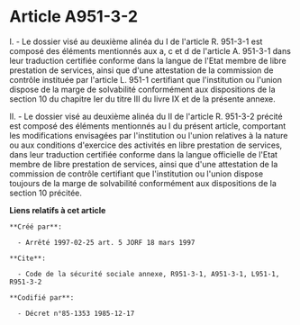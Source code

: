 # Article A951-3-2

I. - Le dossier visé au deuxième alinéa du I de l'article R. 951-3-1 est composé des éléments mentionnés aux a, c et d de
l'article A. 951-3-1 dans leur traduction certifiée conforme dans la langue de l'Etat membre de libre prestation de services,
ainsi que d'une attestation de la commission de contrôle instituée par l'article L. 951-1 certifiant que l'institution ou
l'union dispose de la marge de solvabilité conformément aux dispositions de la section 10 du chapitre Ier du titre III du
livre IX et de la présente annexe.

II. - Le dossier visé au deuxième alinéa du II de l'article R. 951-3-2 précité est composé des éléments mentionnés au I du
présent article, comportant les modifications envisagées par l'institution ou l'union relatives à la nature ou aux conditions
d'exercice des activités en libre prestation de services, dans leur traduction certifiée conforme dans la langue officielle
de l'Etat membre de libre prestation de services, ainsi que d'une attestation de la commission de contrôle certifiant que
l'institution ou l'union dispose toujours de la marge de solvabilité conformément aux dispositions de la section 10 précitée.

**Liens relatifs à cet article**

	**Créé par**:

	  - Arrêté 1997-02-25 art. 5 JORF 18 mars 1997

	**Cite**:

	  - Code de la sécurité sociale annexe, R951-3-1, A951-3-1, L951-1, R951-3-2

	**Codifié par**:

	  - Décret n°85-1353 1985-12-17
